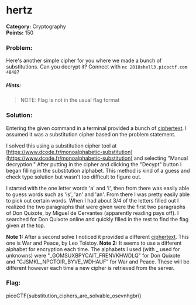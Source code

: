 # hertz
__Category:__ Cryptography  
__Points:__ 150

### Problem:

Here's another simple cipher for you where we made a bunch of substitutions. Can you decrypt it? Connect with `nc 2018shell3.picoctf.com 48487`

##### Hints:
> NOTE: Flag is not in the usual flag format

### Solution:

Entering the given command in a terminal provided a bunch of [ciphertext](don_quixote_ciphertext). I assumed it was a substitution cipher based on the problem statement.

I solved this using a substitution cipher tool at [https://www.dcode.fr/monoalphabetic-substitution](https://www.dcode.fr/monoalphabetic-substitution) and selecting "Manual decryption." After putting in the cipher and clicking the "Decypt" button I began filling in the substitution alphabet. This method is kind of a guess and check type solution but wasn't too difficult to figure out.

I started with the one letter words 'a' and 'i', then from there was easily able to guess words such as 'is', 'an' and 'an'. From there I was pretty easily able to pick out certain words. When I had about 3/4 of the letters filled out I realized the two paragraphs that were given were the first two paragraphs of Don Quixote, by Miguel de Cervantes (apparently reading pays off). I searched for Don Quixote online and quickly filled in the rest to find the flag given at the top.

__Note 1:__ After a second solve I noticed it provided a different [ciphertext](war_and_peace_ciphertext). This one is War and Peace, by Leo Tolstoy. 
__Note 2:__ It seems to use a different alphabet for encryption each time. The alphabets I used (with _ used for unknowns) were "_GOMSUXBPYCAIT_FRENVKHWDLQ" for Don Quixote and "CJSMKL_NPGTOIR_BYVE_WDHAUF" for War and Peace. These will be different however each time a new cipher is retrieved from the server.

### Flag:

picoCTF{substitution_ciphers_are_solvable_osevnhgbri}

